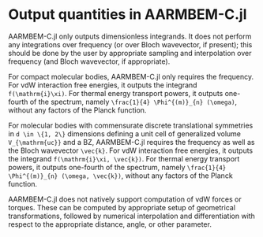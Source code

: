 # Output quantities in AARMBEM-C.jl

AARMBEM-C.jl only outputs dimensionless integrands. It does not perform
any integrations over frequency (or over Bloch wavevector, if
present); this should be done by the user by appropriate sampling and
interpolation over frequency (and Bloch wavevector, if appropriate).

For compact molecular bodies, AARMBEM-C.jl only requires the
frequency. For vdW interaction free energies, it outputs the integrand
``f(\mathrm{i}\xi)``. For thermal energy transport powers, it outputs
one-fourth of the spectrum, namely ``\frac{1}{4} \Phi^{(m)}_{n}
(\omega)``, without any factors of the Planck function.

For molecular bodies with commensurate discrete translational
symmetries in ``d \in \{1, 2\}`` dimensions defining a unit cell of
generalized volume ``V_{\mathrm{uc}}`` and a BZ, AARMBEM-C.jl requires
the frequency as well as the Bloch wavevector ``\vec{k}``. For vdW
interaction free energies, it outputs the integrand ``f(\mathrm{i}\xi,
\vec{k})``. For thermal energy transport powers, it outputs one-fourth
of the spectrum, namely ``\frac{1}{4} \Phi^{(m)}_{n} (\omega,
\vec{k})``, without any factors of the Planck function.

AARMBEM-C.jl does not natively support computation of vdW forces or
torques. These can be computed by appropriate setup of geometrical
transformations, followed by numerical interpolation and
differentiation with respect to the appropriate distance, angle, or
other parameter.